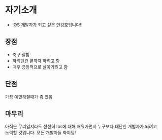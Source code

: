 # 자기소개
* IOS 개발자가 되고 싶은 안강호입니다!!
## 장점
* 축구 잘함 <br>
* 하려던건 끝까지 하려고 함 <br>
* 매우 긍정적으로 살아가려고 함 <br>
## 단점
가끔 예민해질때가 좀 있음
## 마무리
아직은 무리일지라도 천천히 Ios에 대해 배워가면서 누구보다 대단한 개발자가 되려고 노력할 것입니다. 
모든 개발자들 화이팅!
